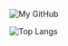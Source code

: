 ![My GitHub](https://github-readme-stats.vercel.app/api?username=andresousa23&count_private=true&show_icons=true&theme=dark&include_all_commits=true)

![Top Langs](https://github-readme-stats.vercel.app/api/top-langs/?username=andresousa23&theme=dark&count_private=true&show_icons=true&layout=compact)
